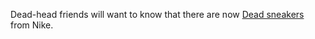 Dead-head friends will want to know that there are now <a href="https://stockx.com/nike-sb-dunk-low-grateful-dead-bears-orange">Dead sneakers</a> from Nike. 
